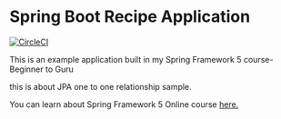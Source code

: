 # Spring Boot Recipe Application

[![CircleCI](https://circleci.com/gh/springframeworkguru/spring5-recipe-app.svg?style=svg)](https://circleci.com/gh/springframeworkguru/spring5-recipe-app)

This is an example application built in my Spring Framework 5 course- Beginner to Guru

this is about JPA one to one relationship sample.

You can learn about Spring Framework 5 Online course [here.](https://go.springframework.guru/spring-framework-5-online-course)
